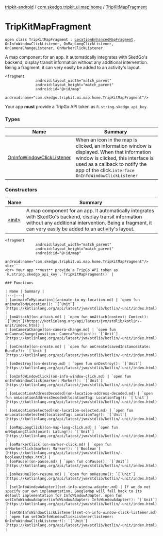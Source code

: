 [tripkit-android](../../index.md) / [com.skedgo.tripkit.ui.map.home](../index.md) / [TripKitMapFragment](./index.md)

# TripKitMapFragment

`open class TripKitMapFragment : `[`LocationEnhancedMapFragment`](../../com.skedgo.tripkit.ui.map/-location-enhanced-map-fragment/index.md)`, OnInfoWindowClickListener, OnMapLongClickListener, OnCameraChangeListener, OnMarkerClickListener`

A map component for an app. It automatically integrates with SkedGo's backend, display transit information without any additional intervention. Being a fragment, it can very easily be added to an activity's layout.

```
<fragment
              android:layout_width="match_parent"
              android:layout_height="match_parent"
              android:id="@+id/map"
              android:name="com.skedgo.tripkit.ui.map.home.TripKitMapFragment"/>
```

 Your app **must** provide a TripGo API token as `R.string.skedgo_api_key`.

### Types

| Name | Summary |
|---|---|
| [OnInfoWindowClickListener](-on-info-window-click-listener/index.md) | When an icon in the map is clicked, an information window is displayed. When that information window is clicked, this interface is used as a callback to notify the app of the click.`interface OnInfoWindowClickListener` |

### Constructors

| Name | Summary |
|---|---|
| [&lt;init&gt;](-init-.md) | A map component for an app. It automatically integrates with SkedGo's backend, display transit information without any additional intervention. Being a fragment, it can very easily be added to an activity's layout.

```
<fragment
              android:layout_width="match_parent"
              android:layout_height="match_parent"
              android:id="@+id/map"
              android:name="com.skedgo.tripkit.ui.map.home.TripKitMapFragment"/>  <br>```
<br> Your app **must** provide a TripGo API token as `R.string.skedgo_api_key`.`TripKitMapFragment()` |

### Functions

| Name | Summary |
|---|---|
| [animateToMyLocation](animate-to-my-location.md) | `open fun animateToMyLocation(): `[`Unit`](https://kotlinlang.org/api/latest/jvm/stdlib/kotlin/-unit/index.html) |
| [onAttach](on-attach.md) | `open fun onAttach(context: Context): `[`Unit`](https://kotlinlang.org/api/latest/jvm/stdlib/kotlin/-unit/index.html) |
| [onCameraChange](on-camera-change.md) | `open fun onCameraChange(position: CameraPosition!): `[`Unit`](https://kotlinlang.org/api/latest/jvm/stdlib/kotlin/-unit/index.html) |
| [onCreate](on-create.md) | `open fun onCreate(savedInstanceState: Bundle?): `[`Unit`](https://kotlinlang.org/api/latest/jvm/stdlib/kotlin/-unit/index.html) |
| [onDestroy](on-destroy.md) | `open fun onDestroy(): `[`Unit`](https://kotlinlang.org/api/latest/jvm/stdlib/kotlin/-unit/index.html) |
| [onInfoWindowClick](on-info-window-click.md) | `open fun onInfoWindowClick(marker: Marker!): `[`Unit`](https://kotlinlang.org/api/latest/jvm/stdlib/kotlin/-unit/index.html) |
| [onLocationAddressDecoded](on-location-address-decoded.md) | `open fun onLocationAddressDecoded(locationTag: LocationTag!): `[`Unit`](https://kotlinlang.org/api/latest/jvm/stdlib/kotlin/-unit/index.html) |
| [onLocationSelected](on-location-selected.md) | `open fun onLocationSelected(locationTag: LocationTag!): `[`Unit`](https://kotlinlang.org/api/latest/jvm/stdlib/kotlin/-unit/index.html) |
| [onMapLongClick](on-map-long-click.md) | `open fun onMapLongClick(point: LatLng!): `[`Unit`](https://kotlinlang.org/api/latest/jvm/stdlib/kotlin/-unit/index.html) |
| [onMarkerClick](on-marker-click.md) | `open fun onMarkerClick(marker: Marker!): `[`Boolean`](https://kotlinlang.org/api/latest/jvm/stdlib/kotlin/-boolean/index.html) |
| [onPause](on-pause.md) | `open fun onPause(): `[`Unit`](https://kotlinlang.org/api/latest/jvm/stdlib/kotlin/-unit/index.html) |
| [onResume](on-resume.md) | `open fun onResume(): `[`Unit`](https://kotlinlang.org/api/latest/jvm/stdlib/kotlin/-unit/index.html) |
| [setInfoWindowAdapter](set-info-window-adapter.md) | If we do not specify our own implementation, GoogleMap will fall back to its default implementation for InfoWindowAdapter.`open fun setInfoWindowAdapter(infoWindowAdapter: InfoWindowAdapter!): `[`Unit`](https://kotlinlang.org/api/latest/jvm/stdlib/kotlin/-unit/index.html) |
| [setOnInfoWindowClickListener](set-on-info-window-click-listener.md) | `open fun setOnInfoWindowClickListener(listener: OnInfoWindowClickListener!): `[`Unit`](https://kotlinlang.org/api/latest/jvm/stdlib/kotlin/-unit/index.html) |
